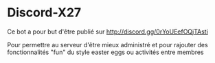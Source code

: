 # Discord-X27

Ce bot a pour but d'être publié sur http://discord.gg/0rYoUEefOQjTAsti

Pour permettre au serveur d'être mieux administré et pour rajouter des fonctionnalités "fun" du style easter eggs ou activités entre membres